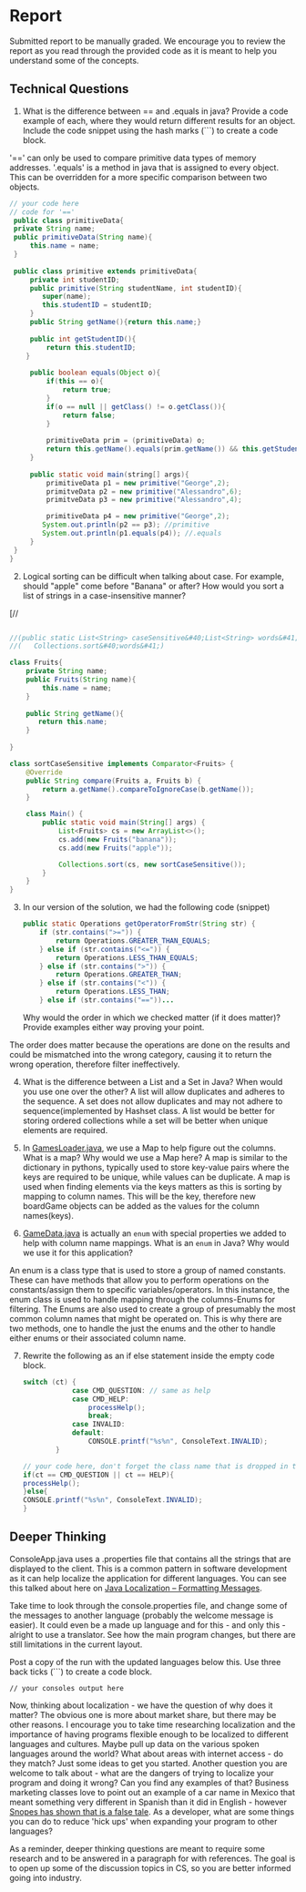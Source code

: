 # Report

Submitted report to be manually graded. We encourage you to review the report as you read through the provided
code as it is meant to help you understand some of the concepts. 

## Technical Questions

1. What is the difference between == and .equals in java? Provide a code example of each, where they would return different results for an object. Include the code snippet using the hash marks (```) to create a code block.

'==' can only be used to compare primitive data types of memory addresses. '.equals' is a method in java that is assigned to every object. 
This can be overridden for a more specific comparison between two objects.
   ```java
   // your code here
   // code for '=='
    public class primitiveData{
    private String name;
    public primitiveData(String name){
        this.name = name;
    }
    
    public class primitive extends primitiveData{
        private int studentID;
        public primitive(String studentName, int studentID){
           super(name);
           this.studentID = studentID;
        }
        public String getName(){return this.name;}
        
        public int getStudentID(){
            return this.studentID;
       }
        
        public boolean equals(Object o){
            if(this == o){
                return true;
            }
            if(o == null || getClass() != o.getClass()){
                return false;
            }
            
            primitiveData prim = (primitiveData) o;
            return this.getName().equals(prim.getName()) && this.getStudentID.equals(prim.getStudentID);
        }
        
        public static void main(string[] args){
            primitiveData p1 = new primitive("George",2);
            primitveData p2 = new primitive("Alessandro",6);
            primitveData p3 = new primitive("Alessandro",4);

            primitiveData p4 = new primitive("George",2);
           System.out.println(p2 == p3); //primitive
           System.out.println(p1.equals(p4)); //.equals
        }
    }
}

   ```




2. Logical sorting can be difficult when talking about case. For example, should "apple" come before "Banana" or after? How would you sort a list of strings in a case-insensitive manner? 


[//
```java

//(public static List<String> caseSensitive&#40;List<String> words&#41;{)
//(   Collections.sort&#40;words&#41;)

class Fruits{
    private String name;
    public Fruits(String name){
        this.name = name;
    }
    
    public String getName(){
       return this.name;
    }
    
}

class sortCaseSensitive implements Comparator<Fruits> {
    @Override
    public String compare(Fruits a, Fruits b) {
        return a.getName().compareToIgnoreCase(b.getName());
    }

    class Main() {
        public static void main(String[] args) {
            List<Fruits> cs = new ArrayList<>();
            cs.add(new Fruits("banana"));
            cs.add(new Fruits("apple"));

            Collections.sort(cs, new sortCaseSensitive());
        }
    }
}

```


3. In our version of the solution, we had the following code (snippet)
    ```java
    public static Operations getOperatorFromStr(String str) {
        if (str.contains(">=")) {
            return Operations.GREATER_THAN_EQUALS;
        } else if (str.contains("<=")) {
            return Operations.LESS_THAN_EQUALS;
        } else if (str.contains(">")) {
            return Operations.GREATER_THAN;
        } else if (str.contains("<")) {
            return Operations.LESS_THAN;
        } else if (str.contains("=="))...
    ```
    Why would the order in which we checked matter (if it does matter)? Provide examples either way proving your point. 

The order does matter because the operations are done on the results and could be mismatched into the wrong category, causing it to return 
the wrong operation, therefore filter ineffectively.


4. What is the difference between a List and a Set in Java? When would you use one over the other? 
 A list will allow duplicates and adheres to the sequence. A set does not allow duplicates and may not adhere to sequence(implemented by Hashset class. 
A list would be better for storing ordered collections while a set will be better when unique elements are required.



5. In [GamesLoader.java](src/main/java/student/GamesLoader.java), we use a Map to help figure out the columns. What is a map? Why would we use a Map here? 
A map is similar to the dictionary in pythons, typically used to store key-value pairs where the keys are required to be unique, while values can be duplicate.
A map is used when finding elements via the keys matters as this is sorting by mapping to column names. This will be the key, 
therefore new boardGame objects can be added as the values for the column names(keys).


6. [GameData.java](src/main/java/student/GameData.java) is actually an `enum` with special properties we added to help with column name mappings. What is an `enum` in Java? Why would we use it for this application?

An enum is a class type that is used to store a group of named constants. These can have methods that allow you to perform operations on the constants/assign them to specific variables/operators.
In this instance, the enum class is used to handle mapping through the columns-Enums for filtering. The Enums are also used to create a group of presumably the most common column names that might
be operated on. This is why there are two methods, one to handle the just the enums and the other to handle either enums or their associated column name.



7. Rewrite the following as an if else statement inside the empty code block.
    ```java
    switch (ct) {
                case CMD_QUESTION: // same as help
                case CMD_HELP:
                    processHelp();
                    break;
                case INVALID:
                default:
                    CONSOLE.printf("%s%n", ConsoleText.INVALID);
            }
    ``` 

    ```java
    // your code here, don't forget the class name that is dropped in the switch block..
   if(ct == CMD_QUESTION || ct == HELP){
   processHelp();
   }else{
   CONSOLE.printf("%s%n", ConsoleText.INVALID);
   }
    
    ```

## Deeper Thinking

ConsoleApp.java uses a .properties file that contains all the strings
that are displayed to the client. This is a common pattern in software development
as it can help localize the application for different languages. You can see this
talked about here on [Java Localization – Formatting Messages](https://www.baeldung.com/java-localization-messages-formatting).

Take time to look through the console.properties file, and change some of the messages to
another language (probably the welcome message is easier). It could even be a made up language and for this - and only this - alright to use a translator. See how the main program changes, but there are still limitations in 
the current layout. 

Post a copy of the run with the updated languages below this. Use three back ticks (```) to create a code block. 

```text
// your consoles output here
```

Now, thinking about localization - we have the question of why does it matter? The obvious
one is more about market share, but there may be other reasons.  I encourage
you to take time researching localization and the importance of having programs
flexible enough to be localized to different languages and cultures. Maybe pull up data on the
various spoken languages around the world? What about areas with internet access - do they match? Just some ideas to get you started. Another question you are welcome to talk about - what are the dangers of trying to localize your program and doing it wrong? Can you find any examples of that? Business marketing classes love to point out an example of a car name in Mexico that meant something very different in Spanish than it did in English - however [Snopes has shown that is a false tale](https://www.snopes.com/fact-check/chevrolet-nova-name-spanish/).  As a developer, what are some things you can do to reduce 'hick ups' when expanding your program to other languages?


As a reminder, deeper thinking questions are meant to require some research and to be answered in a paragraph for with references. The goal is to open up some of the discussion topics in CS, so you are better informed going into industry. 